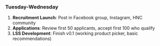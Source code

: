 ### **Tuesday-Wednesday**

1. **Recruitment Launch**: Post in Facebook group, Instagram, HNC community
2. **Applications**: Review first 50 applicants, accept first 100 who qualify
3. **LSS Development**: Finish v0.1 (working product picker, basic recommendations)
